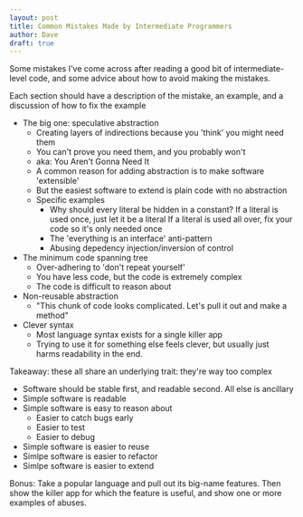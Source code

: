 ```yaml
---
layout: post
title: Common Mistakes Made by Intermediate Programmers
author: Dave
draft: true
---
```


Some mistakes I've come across after reading a good bit of intermediate-level
code, and some advice about how to avoid making the mistakes.

Each section should have a description of the mistake, an example, and a
discussion of how to fix the example

* The big one: speculative abstraction
    * Creating layers of indirections because you 'think' you might need them
    * You can't prove you need them, and you probably won't
    * aka: You Aren't Gonna Need It
    * A common reason for adding abstraction is to make software 'extensible'
    * But the easiest software to extend is plain code with no abstraction
    * Specific examples
        * Why should every literal be hidden in a constant?
          If a literal is used once, just let it be a literal
          If a literal is used all over, fix your code so it's only needed once
        * The 'everything is an interface' anti-pattern
        * Abusing depedency injection/inversion of control
* The minimum code spanning tree
    * Over-adhering to 'don't repeat yourself'
    * You have less code, but the code is extremely complex
    * The code is difficult to reason about
* Non-reusable abstraction
    * "This chunk of code looks complicated. Let's pull it out and make a
      method"
* Clever syntax
    * Most language syntax exists for a single killer app
    * Trying to use it for something else feels clever, but usually just harms
      readability in the end.

Takeaway: these all share an underlying trait: they're way too complex

* Software should be stable first, and readable second. All else is ancillary
* Simple software is readable
* Simple software is easy to reason about
    * Easier to catch bugs early
    * Easier to test
    * Easier to debug
* Simple software is easier to reuse
* Simlpe software is easier to refactor
* Simlpe software is easier to extend

Bonus: Take a popular language and pull out its big-name features. Then show
the killer app for which the feature is useful, and show one or more examples
of abuses.

